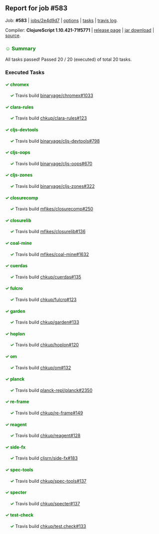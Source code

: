 ## Report for job #583

Job: **#583** | [jobs/2e4d9d7](https://github.com/cljs-oss/canary/commit/2e4d9d7a99d7ebb3e4636329d8438117be1c5900) | [options](options.edn) | [tasks](tasks.edn) | [travis log](https://travis-ci.org/cljs-oss/canary/builds/430388364).

Compiler: **ClojureScript 1.10.421-71f5771** | [release page](https://github.com/cljs-oss/canary/releases/tag/r1.10.421-71f5771) | [jar download](https://github.com/cljs-oss/canary/releases/download/r1.10.421-71f5771/clojurescript-1.10.421-71f5771.jar) | [source](https://github.com/clojure/clojurescript/commit/71f57714e6fc2f591d9de22cbfcfa009500e6742).

### <b style='color:green'>☺ Summary</b>

All tasks passed! Passed 20 / 20 (executed) of total 20 tasks.

### Executed Tasks

#### <b style='color:green'>&#x2713; chromex</b>
&nbsp;&nbsp;&nbsp;&nbsp;<b style='color:green'>&#x2713;</b> Travis build [binaryage/chromex#1033](https://travis-ci.org/binaryage/chromex/builds/430389517)<br>

#### <b style='color:green'>&#x2713; clara-rules</b>
&nbsp;&nbsp;&nbsp;&nbsp;<b style='color:green'>&#x2713;</b> Travis build [chkup/clara-rules#123](https://travis-ci.org/chkup/clara-rules/builds/430389525)<br>

#### <b style='color:green'>&#x2713; cljs-devtools</b>
&nbsp;&nbsp;&nbsp;&nbsp;<b style='color:green'>&#x2713;</b> Travis build [binaryage/cljs-devtools#798](https://travis-ci.org/binaryage/cljs-devtools/builds/430389552)<br>

#### <b style='color:green'>&#x2713; cljs-oops</b>
&nbsp;&nbsp;&nbsp;&nbsp;<b style='color:green'>&#x2713;</b> Travis build [binaryage/cljs-oops#670](https://travis-ci.org/binaryage/cljs-oops/builds/430389549)<br>

#### <b style='color:green'>&#x2713; cljs-zones</b>
&nbsp;&nbsp;&nbsp;&nbsp;<b style='color:green'>&#x2713;</b> Travis build [binaryage/cljs-zones#322](https://travis-ci.org/binaryage/cljs-zones/builds/430389551)<br>

#### <b style='color:green'>&#x2713; closurecomp</b>
&nbsp;&nbsp;&nbsp;&nbsp;<b style='color:green'>&#x2713;</b> Travis build [mfikes/closurecomp#250](https://travis-ci.org/mfikes/closurecomp/builds/430389558)<br>

#### <b style='color:green'>&#x2713; closurelib</b>
&nbsp;&nbsp;&nbsp;&nbsp;<b style='color:green'>&#x2713;</b> Travis build [mfikes/closurelib#136](https://travis-ci.org/mfikes/closurelib/builds/430389574)<br>

#### <b style='color:green'>&#x2713; coal-mine</b>
&nbsp;&nbsp;&nbsp;&nbsp;<b style='color:green'>&#x2713;</b> Travis build [mfikes/coal-mine#1632](https://travis-ci.org/mfikes/coal-mine/builds/430389578)<br>

#### <b style='color:green'>&#x2713; cuerdas</b>
&nbsp;&nbsp;&nbsp;&nbsp;<b style='color:green'>&#x2713;</b> Travis build [chkup/cuerdas#135](https://travis-ci.org/chkup/cuerdas/builds/430389591)<br>

#### <b style='color:green'>&#x2713; fulcro</b>
&nbsp;&nbsp;&nbsp;&nbsp;<b style='color:green'>&#x2713;</b> Travis build [chkup/fulcro#123](https://travis-ci.org/chkup/fulcro/builds/430389593)<br>

#### <b style='color:green'>&#x2713; garden</b>
&nbsp;&nbsp;&nbsp;&nbsp;<b style='color:green'>&#x2713;</b> Travis build [chkup/garden#133](https://travis-ci.org/chkup/garden/builds/430389595)<br>

#### <b style='color:green'>&#x2713; hoplon</b>
&nbsp;&nbsp;&nbsp;&nbsp;<b style='color:green'>&#x2713;</b> Travis build [chkup/hoplon#120](https://travis-ci.org/chkup/hoplon/builds/430389597)<br>

#### <b style='color:green'>&#x2713; om</b>
&nbsp;&nbsp;&nbsp;&nbsp;<b style='color:green'>&#x2713;</b> Travis build [chkup/om#132](https://travis-ci.org/chkup/om/builds/430389599)<br>

#### <b style='color:green'>&#x2713; planck</b>
&nbsp;&nbsp;&nbsp;&nbsp;<b style='color:green'>&#x2713;</b> Travis build [planck-repl/planck#2350](https://travis-ci.org/planck-repl/planck/builds/430389713)<br>

#### <b style='color:green'>&#x2713; re-frame</b>
&nbsp;&nbsp;&nbsp;&nbsp;<b style='color:green'>&#x2713;</b> Travis build [chkup/re-frame#149](https://travis-ci.org/chkup/re-frame/builds/430389671)<br>

#### <b style='color:green'>&#x2713; reagent</b>
&nbsp;&nbsp;&nbsp;&nbsp;<b style='color:green'>&#x2713;</b> Travis build [chkup/reagent#128](https://travis-ci.org/chkup/reagent/builds/430389706)<br>

#### <b style='color:green'>&#x2713; side-fx</b>
&nbsp;&nbsp;&nbsp;&nbsp;<b style='color:green'>&#x2713;</b> Travis build [cljsrn/side-fx#183](https://travis-ci.org/cljsrn/side-fx/builds/430389619)<br>

#### <b style='color:green'>&#x2713; spec-tools</b>
&nbsp;&nbsp;&nbsp;&nbsp;<b style='color:green'>&#x2713;</b> Travis build [chkup/spec-tools#137](https://travis-ci.org/chkup/spec-tools/builds/430389656)<br>

#### <b style='color:green'>&#x2713; specter</b>
&nbsp;&nbsp;&nbsp;&nbsp;<b style='color:green'>&#x2713;</b> Travis build [chkup/specter#137](https://travis-ci.org/chkup/specter/builds/430389679)<br>

#### <b style='color:green'>&#x2713; test-check</b>
&nbsp;&nbsp;&nbsp;&nbsp;<b style='color:green'>&#x2713;</b> Travis build [chkup/test.check#133](https://travis-ci.org/chkup/test.check/builds/430389730)<br>